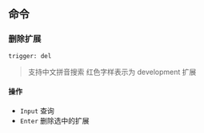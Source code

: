 ## 命令
### 删除扩展
`trigger: del`    
> 支持中文拼音搜索
> 红色字样表示为 development 扩展

#### 操作
- `Input` 查询
- `Enter` 删除选中的扩展
